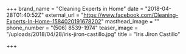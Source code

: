 +++
brand_name = "Cleaning Experts in Home"
date = "2018-04-28T01:40:52Z"
external_url = "https://www.facebook.com/Cleaning-Experts-In-Home-1584020191678202"
masthead_image = ""
phone_number = "(506) 8539-1974"
teaser_image = "/uploads/2018/04/28/iris-jiron-castillo.jpg"
title = "Iris Jiron Castillo"

+++
